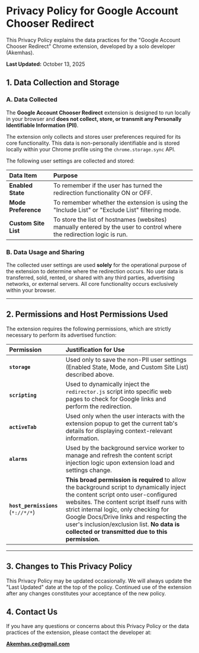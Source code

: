# Privacy Policy for Google Account Chooser Redirect

This Privacy Policy explains the data practices for the "Google Account Chooser Redirect" Chrome extension, developed by a solo developer (Akemhas).

**Last Updated:** October 13, 2025

## 1. Data Collection and Storage

### A. Data Collected

The **Google Account Chooser Redirect** extension is designed to run locally in your browser and **does not collect, store, or transmit any Personally Identifiable Information (PII)**.

The extension only collects and stores user preferences required for its core functionality. This data is non-personally identifiable and is stored locally within your Chrome profile using the `chrome.storage.sync` API.

The following user settings are collected and stored:

| Data Item | Purpose |
| :--- | :--- |
| **Enabled State** | To remember if the user has turned the redirection functionality ON or OFF. |
| **Mode Preference** | To remember whether the extension is using the "Include List" or "Exclude List" filtering mode. |
| **Custom Site List** | To store the list of hostnames (websites) manually entered by the user to control where the redirection logic is run. |

### B. Data Usage and Sharing

The collected user settings are used **solely** for the operational purpose of the extension to determine where the redirection occurs. No user data is transferred, sold, rented, or shared with any third parties, advertising networks, or external servers. All core functionality occurs exclusively within your browser.

---

## 2. Permissions and Host Permissions Used

The extension requires the following permissions, which are strictly necessary to perform its advertised function:

| Permission | Justification for Use |
| :--- | :--- |
| **`storage`** | Used only to save the non-PII user settings (Enabled State, Mode, and Custom Site List) described above. |
| **`scripting`** | Used to dynamically inject the `redirector.js` script into specific web pages to check for Google links and perform the redirection. |
| **`activeTab`** | Used only when the user interacts with the extension popup to get the current tab's details for displaying context-relevant information. |
| **`alarms`** | Used by the background service worker to manage and refresh the content script injection logic upon extension load and settings change. |
| **`host_permissions`** (`*://*/*`) | **This broad permission is required** to allow the background script to dynamically inject the content script onto user-configured websites. The content script itself runs with strict internal logic, only checking for Google Docs/Drive links and respecting the user's inclusion/exclusion list. **No data is collected or transmitted due to this permission.** |

---

## 3. Changes to This Privacy Policy

This Privacy Policy may be updated occasionally. We will always update the "Last Updated" date at the top of the policy. Continued use of the extension after any changes constitutes your acceptance of the new policy.

## 4. Contact Us

If you have any questions or concerns about this Privacy Policy or the data practices of the extension, please contact the developer at:

**Akemhas.ce@gmail.com**